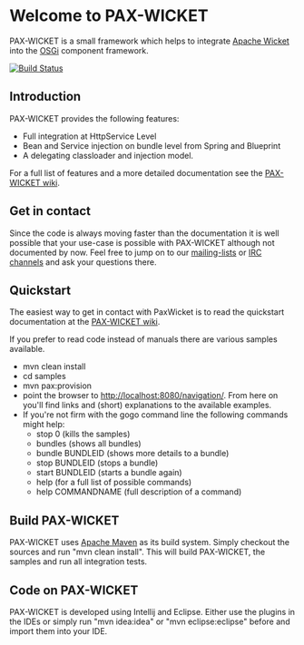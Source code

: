 # Welcome to PAX-WICKET

PAX-WICKET is a small framework which helps to integrate [Apache Wicket](http://wicket.apache.org)
into the [OSGi](http://www.osgi.org) component framework.

[![Build Status](https://travis-ci.org/ops4j/org.ops4j.pax.wicket.png?branch=master)](https://travis-ci.org/ops4j/org.ops4j.pax.wicket)

## Introduction

PAX-WICKET provides the following features:

* Full integration at HttpService Level
* Bean and Service injection on bundle level from Spring and Blueprint
* A delegating classloader and injection model.

For a full list of features and a more detailed documentation see the
[PAX-WICKET wiki](http://ops4j1.jira.com/wiki/display/paxwicket/Pax+Wicket).

## Get in contact

Since the code is always moving faster than the documentation it is well possible that your use-case is
possible with PAX-WICKET although not documented by now. Feel free to jump on to our [mailing-lists](http://ops4j1.jira.com/wiki/display/ops4j/listinfo)
or [IRC channels](https://ops4j1.jira.com/wiki/display/ops4j/ircinfo) and ask your questions there.

## Quickstart

The easiest way to get in contact with PaxWicket is to read the quickstart documentation at the
[PAX-WICKET wiki](http://ops4j1.jira.com/wiki/display/paxwicket/Pax+Wicket).

If you prefer to read code instead of manuals there are various samples available.

* mvn clean install
* cd samples
* mvn pax:provision
* point the browser to [http://localhost:8080/navigation/](http://localhost:8080/navigation/). From here on you'll find links and (short) explanations to the available examples.
* If you're not firm with the gogo command line the following commands might help:
    * stop 0 (kills the samples)
    * bundles (shows all bundles)
    * bundle BUNDLEID (shows more details to a bundle)
    * stop BUNDLEID (stops a bundle)
    * start BUNDLEID (starts a bundle again)
    * help (for a full list of possible commands)
    * help COMMANDNAME (full description of a command)

## Build PAX-WICKET

PAX-WICKET uses [Apache Maven](http://maven.apache.org) as its build system. Simply checkout the sources and run
"mvn clean install". This will build PAX-WICKET, the samples and run all integration tests.

## Code on PAX-WICKET

PAX-WICKET is developed using Intellij and Eclipse. Either use the plugins in the IDEs or simply run "mvn idea:idea"
or "mvn eclipse:eclipse" before and import them into your IDE.

